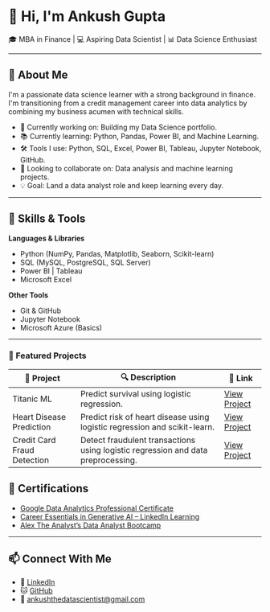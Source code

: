 # 👋 Hi, I'm Ankush Gupta

🎓 MBA in Finance | 💻 Aspiring Data Scientist | 📊 Data Science Enthusiast

---

## 🚀 About Me

I'm a passionate data science learner with a strong background in finance. I'm transitioning from a credit management career into data analytics by combining my business acumen with technical skills.

- 🔭 Currently working on: Building my Data Science portfolio.
- 📚 Currently learning: Python, Pandas, Power BI, and Machine Learning.
- 🛠️ Tools I use: Python, SQL, Excel, Power BI, Tableau, Jupyter Notebook, GitHub.
- 👯 Looking to collaborate on: Data analysis and machine learning projects.
- 💡 Goal: Land a data analyst role and keep learning every day.

---

## 🧰 Skills & Tools

**Languages & Libraries**
- Python (NumPy, Pandas, Matplotlib, Seaborn, Scikit-learn)
- SQL (MySQL, PostgreSQL, SQL Server)
- Power BI | Tableau
- Microsoft Excel

**Other Tools**
- Git & GitHub
- Jupyter Notebook
- Microsoft Azure (Basics)

---

### 🚀 Featured Projects

| 📁 **Project**                                | 🔍 **Description**                                                                 | 🔗 **Link**                                       |
|----------------------------------------------|------------------------------------------------------------------------------------|--------------------------------------------------|
| Titanic ML                                   | Predict survival using logistic regression.                                       | [View Project](https://github.com/AnkushGupta981/AnkushGupta981/blob/main/Titanic%20Survival%20Prediction%20using%20Machine%20Learning%20.ipynb) |
| Heart Disease Prediction                     | Predict risk of heart disease using logistic regression and scikit-learn.         | [View Project](https://github.com/AnkushGupta981/AnkushGupta981/blob/main/Heart%20Disease%20Prediction%20using%20Machine%20Learning%20.ipynb)   |
| Credit Card Fraud Detection                  | Detect fraudulent transactions using logistic regression and data preprocessing.  | [View Project](https://github.com/AnkushGupta981/AnkushGupta981/blob/main/Credit%20Card%20Fraud%20Detection%20using%20Machine%20Learning%20.ipynb) |



## 📜 Certifications

- [Google Data Analytics Professional Certificate](#)
- [Career Essentials in Generative AI – LinkedIn Learning](#)
- [Alex The Analyst’s Data Analyst Bootcamp](#)

---

## 📫 Connect With Me

- 💼 [LinkedIn](https://www.linkedin.com/in/ankushgupta10)
- 🐱 [GitHub](https://github.com/AnkushGupta981)
- 📧 ankushthedatascientist@gmail.com
